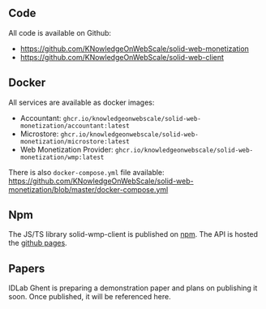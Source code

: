 ## Code

All code is available on Github:

 * https://github.com/KNowledgeOnWebScale/solid-web-monetization
 * https://github.com/KNowledgeOnWebScale/solid-web-client


## Docker

All services are available as docker images:

* Accountant: `ghcr.io/knowledgeonwebscale/solid-web-monetization/accountant:latest`
* Microstore: `ghcr.io/knowledgeonwebscale/solid-web-monetization/microstore:latest`
* Web Monetization Provider: `ghcr.io/knowledgeonwebscale/solid-web-monetization/wmp:latest`

There is also `docker-compose.yml` file available: https://github.com/KNowledgeOnWebScale/solid-web-monetization/blob/master/docker-compose.yml

## Npm

The JS/TS library solid-wmp-client is published on [npm](https://www.npmjs.com/package/solid-wmp-client). The API is hosted the [github pages](https://knowledgeonwebscale.github.io/solid-wmp-client/).

## Papers

IDLab Ghent is preparing a demonstration paper and plans on publishing it soon. Once published, it will be referenced here.